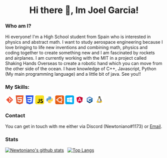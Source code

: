 <h1 align="center"> Hi there 👋, Im Joel Garcia! </h1>

### Who am I?
Hi everyone! I'm a High School student from Spain who is interested in physics and abstract math. I want to study aerospace engineering because I love bringing to life new inventions and combining math, physics and coding together to create something new and I am fascinated by rockets and airplanes. I am currently working with the MIT in a project called Shaking Hands Overseas to create a robotic hand which you can move from the other side of the ocean. I have knowledge of C++, Javascript, Python (My main programming language) and a little bit of java. See you!!

### My Skills:
<p align="left">
    <img height="28" width="28" src="https://raw.githubusercontent.com/edent/SuperTinyIcons/master/images/svg/git.svg" />
    <img height="28" width="28" src="https://raw.githubusercontent.com/edent/SuperTinyIcons/master/images/svg/html5.svg" />
    <img height="28" width="28" src="https://raw.githubusercontent.com/edent/SuperTinyIcons/master/images/svg/css3.svg" />
    <img height="28" width="28" src="https://raw.githubusercontent.com/edent/SuperTinyIcons/master/images/svg/javascript.svg" />
    <img height="28" width="28" src="https://raw.githubusercontent.com/edent/SuperTinyIcons/master/images/svg/python.svg" />
    <img height="28" width="28" src="https://raw.githubusercontent.com/edent/SuperTinyIcons/master/images/svg/ubuntu.svg" />
    <img height="28" width="28" src="https://raw.githubusercontent.com/edent/SuperTinyIcons/master/images/svg/windows.svg" />
    <img height="28" width="28" src="https://raw.githubusercontent.com/edent/SuperTinyIcons/327222cbc79748bb5ab29aa33671e3de35837ec7/images/svg/angular.svg"/>
    <img height="28" width="28" src="https://raw.githubusercontent.com/edent/SuperTinyIcons/327222cbc79748bb5ab29aa33671e3de35837ec7/images/svg/cplusplus.svg"/>
    <img height="28" width="28" src="https://raw.githubusercontent.com/edent/SuperTinyIcons/327222cbc79748bb5ab29aa33671e3de35837ec7/images/svg/linux.svg"/>
</p>


### Contact

You can get in touch with me either via Discord (Newtoniano#1173) or <a href = "mailto: joel.garcia1202@hotmail.com">Email</a>.<br>

### Stats

[![Newtoniano's github stats](https://github-readme-stats.vercel.app/api?username=Newtoniano20&show_icons=true&theme=nord&count_private=true)](https://github.com/Newtoniano20/)&nbsp;&nbsp;
[![Top Langs](https://github-readme-stats.vercel.app/api/top-langs/?username=Newtoniano20&langs_count=8&theme=nord&hide=html)](https://github.com/Newtoniano20/)
